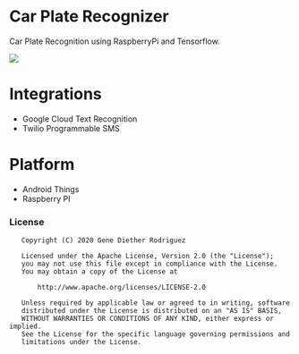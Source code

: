 # Car Plate Recognizer
Car Plate Recognition using RaspberryPi and Tensorflow.

<img src="https://drive.google.com/uc?export=view&id=1cROshnvuKnGs1et1NL829sDbA8pKtHcF" />

# Integrations
- Google Cloud Text Recognition
- Twilio Programmable SMS

# Platform
- Android Things
- Raspberry PI

### License
```
   Copyright (C) 2020 Gene Diether Rodriguez

   Licensed under the Apache License, Version 2.0 (the "License");
   you may not use this file except in compliance with the License.
   You may obtain a copy of the License at

       http://www.apache.org/licenses/LICENSE-2.0

   Unless required by applicable law or agreed to in writing, software
   distributed under the License is distributed on an "AS IS" BASIS,
   WITHOUT WARRANTIES OR CONDITIONS OF ANY KIND, either express or implied.
   See the License for the specific language governing permissions and
   limitations under the License.
```
